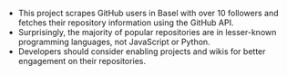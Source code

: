 - This project scrapes GitHub users in Basel with over 10 followers and fetches their repository information using the GitHub API.
- Surprisingly, the majority of popular repositories are in lesser-known programming languages, not JavaScript or Python.
- Developers should consider enabling projects and wikis for better engagement on their repositories.

